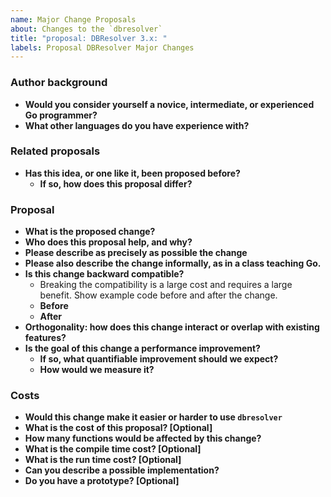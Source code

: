 ```yaml
---
name: Major Change Proposals
about: Changes to the `dbresolver`
title: "proposal: DBResolver 3.x: "
labels: Proposal DBResolver Major Changes
---
```


### Author background

- **Would you consider yourself a novice, intermediate, or experienced Go programmer?**
- **What other languages do you have experience with?**

### Related proposals

- **Has this idea, or one like it, been proposed before?**
  - **If so, how does this proposal differ?**

### Proposal

- **What is the proposed change?**
- **Who does this proposal help, and why?**
- **Please describe as precisely as possible the change**
- **Please also describe the change informally, as in a class teaching Go.**
- **Is this change backward compatible?**
  - Breaking the compatibility is a large cost and requires a large benefit.
    Show example code before and after the change.
  - **Before**
  - **After**
- **Orthogonality: how does this change interact or overlap with existing features?**
- **Is the goal of this change a performance improvement?**
  - **If so, what quantifiable improvement should we expect?**
  - **How would we measure it?**

### Costs

- **Would this change make it easier or harder to use `dbresolver`**
- **What is the cost of this proposal? [Optional]**
- **How many functions would be affected by this change?**
- **What is the compile time cost? [Optional]**
- **What is the run time cost? [Optional]**
- **Can you describe a possible implementation?**
- **Do you have a prototype? [Optional]**
